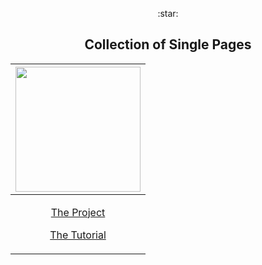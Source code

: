 <p align="center">
:star: <h2 align="center"> Collection of Single Pages</h2>
</p>

[<img src="https://user-images.githubusercontent.com/46378210/83564066-81815880-a4f2-11ea-952a-72eab362c9ee.PNG" width="200"/>](https://therosarestaurant.netlify.app/#hero) |
| ------- |
| [<p align="center">The Project<p>](https://github.com/Diana-ops/single-pages/tree/master/rosa) [<p align="center">The Tutorial<p>](  https://www.youtube.com/watch?v=FZQxPTV3cFk&t=36s) |
  


